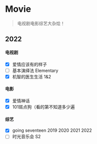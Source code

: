 # Movie

> 电视剧电影综艺大杂烩！

## 2022
#### 电视剧
- [x] 爱情应该有的样子
- [ ] 基本演绎法 Elementary
- [x] 机智的医生生活 1&2

#### 电影
- [x] 爱情神话
- [x] 101斑点狗（看的第不知道多少遍

#### 综艺
- [x] going seventeen 2019 2020 2021 2022
- [ ] 时光音乐会 S2

